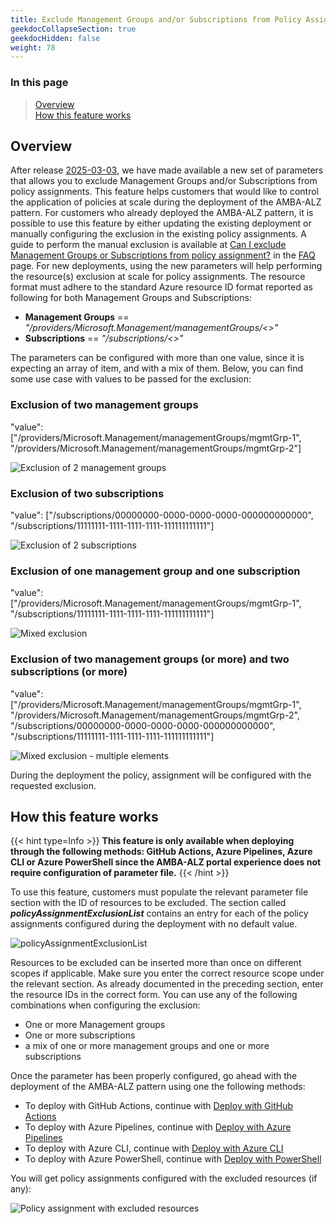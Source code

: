 ```yaml
---
title: Exclude Management Groups and/or Subscriptions from Policy Assignment
geekdocCollapseSection: true
geekdocHidden: false
weight: 78
---
```


### In this page

> [Overview](../Exclude_resources_from_policy_assignment#overview) </br>
> [How this feature works](../Exclude_resources_from_policy_assignment#how-this-feature-works) </br>

## Overview

After release [2025-03-03](../../Overview/Whats-New#2025-03-03), we have made available a new set of parameters that allows you to exclude Management Groups and/or Subscriptions from policy assignments. This feature helps customers that would like to control the application of policies at scale during the deployment of the AMBA-ALZ pattern. For customers who already deployed the AMBA-ALZ pattern, it is possible to use this feature by either updating the existing deployment or manually configuring the exclusion in the existing policy assignments. A guide to perform the manual exclusion is available at [Can I exclude Management Groups or Subscriptions from policy assignment?](../../Resources/FAQ#can-i-exclude-management-groups-or-subscriptions-from-policy-assignment) in the [FAQ](../../Resources/FAQ) page. For new deployments, using the new parameters will help performing the resource(s) exclusion at scale for policy assignments. The resource format must adhere to the standard Azure resource ID format reported as following for both Management Groups and Subscriptions:

- **Management Groups** == *"/providers/Microsoft.Management/managementGroups/<<management group id>>"*
- **Subscriptions** == *"/subscriptions/<<subscription id>>"*

The parameters can be configured with more than one value, since it is expecting an array of item, and with a mix of them. Below, you can find some use case with values to be passed for the exclusion:

### Exclusion of two management groups

"value": ["/providers/Microsoft.Management/managementGroups/mgmtGrp-1", "/providers/Microsoft.Management/managementGroups/mgmtGrp-2"]

  ![Exclusion of 2 management groups](../../media/AssignmentsExclusion-1.png)

### Exclusion of two subscriptions

"value": ["/subscriptions/00000000-0000-0000-0000-000000000000", "/subscriptions/11111111-1111-1111-1111-111111111111"]

![Exclusion of 2 subscriptions](../../media/AssignmentsExclusion-2.png)

### Exclusion of one management group and one subscription

"value": ["/providers/Microsoft.Management/managementGroups/mgmtGrp-1", "/subscriptions/11111111-1111-1111-1111-111111111111"]

![Mixed exclusion](../../media/AssignmentsExclusion-3.png)

### Exclusion of two management groups (or more) and two subscriptions (or more)

"value": ["/providers/Microsoft.Management/managementGroups/mgmtGrp-1", "/providers/Microsoft.Management/managementGroups/mgmtGrp-2", "/subscriptions/00000000-0000-0000-0000-000000000000", "/subscriptions/11111111-1111-1111-1111-111111111111"]

![Mixed exclusion - multiple elements](../../media/AssignmentsExclusion-4.png)

During the deployment the policy, assignment will be configured with the requested exclusion.

## How this feature works

{{< hint type=Info >}}
**This feature is only available when deploying through the following methods: GitHub Actions, Azure Pipelines, Azure CLI or Azure PowerShell since the AMBA-ALZ portal experience does not require configuration of parameter file.**
{{< /hint >}}

To use this feature, customers must populate the relevant parameter file section with the ID of resources to be excluded. The section called _**policyAssignmentExclusionList**_ contains an entry for each of the policy assignments configured during the deployment with no default value.

![policyAssignmentExclusionList](../../media/AssignmentsExclusion-5.png)

Resources to be excluded can be inserted more than once on different scopes if applicable. Make sure you enter the correct resource scope under the relevant section. As already documented in the preceding section, enter the resource IDs in the correct form. You can use any of the following combinations when configuring the exclusion:

- One or more Management groups
- One or more subscriptions
- a mix of one or more management groups and one or more subscriptions

Once the parameter has been properly configured, go ahead with the deployment of the AMBA-ALZ pattern using one the following methods:

- To deploy with GitHub Actions, continue with [Deploy with GitHub Actions](../deploy/Deploy-with-GitHub-Actions)
- To deploy with Azure Pipelines, continue with [Deploy with Azure Pipelines](../deploy/Deploy-with-Azure-Pipelines)
- To deploy with Azure CLI, continue with [Deploy with Azure CLI](../deploy/Deploy-with-Azure-CLI)
- To deploy with Azure PowerShell, continue with [Deploy with PowerShell](../deploy/Deploy-with-Azure-PowerShell)

You will get policy assignments configured with the excluded resources (if any):

![Policy assignment with excluded resources](../../media/AssignmentsExclusion-6.png)
